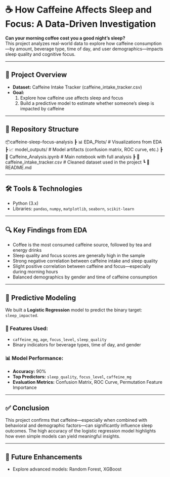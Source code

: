 # ☕ How Caffeine Affects Sleep and Focus: A Data-Driven Investigation

**Can your morning coffee cost you a good night’s sleep?**  
This project analyzes real-world data to explore how caffeine consumption—by amount, beverage type, time of day, and user demographics—impacts sleep quality and cognitive focus.

---

## 📌 Project Overview

- **Dataset:** Caffeine Intake Tracker (caffeine_intake_tracker.csv)
- **Goal:**  
  1. Explore how caffeine use affects sleep and focus  
  2. Build a predictive model to estimate whether someone’s sleep is impacted by caffeine

---

## 📁 Repository Structure

📦caffeine-sleep-focus-analysis
┣ 📊 EDA_Plots/ # Visualizations from EDA
┣ 📈 model_outputs/ # Model artifacts (confusion matrix, ROC curve, etc.)
┣ 📄 Caffeine_Analysis.ipynb # Main notebook with full analysis
┣ 📄 caffeine_intake_tracker.csv # Cleaned dataset used in the project
┗ 📄 README.md 

---

## 🛠️ Tools & Technologies

- Python (3.x)  
- Libraries: `pandas`, `numpy`, `matplotlib`, `seaborn`, `scikit-learn`

---

## 🔍 Key Findings from EDA

- Coffee is the most consumed caffeine source, followed by tea and energy drinks  
- Sleep quality and focus scores are generally high in the sample  
- Strong negative correlation between caffeine intake and sleep quality  
- Slight positive correlation between caffeine and focus—especially during morning hours  
- Balanced demographics by gender and time of caffeine consumption

---

## 🤖 Predictive Modeling

We built a **Logistic Regression** model to predict the binary target: `sleep_impacted`.

### 🎯 Features Used:
- `caffeine_mg`, `age`, `focus_level`, `sleep_quality`  
- Binary indicators for beverage types, time of day, and gender  

### 📊 Model Performance:
- **Accuracy:** 90%  
- **Top Predictors:** `sleep_quality`, `focus_level`, `caffeine_mg`  
- **Evaluation Metrics:** Confusion Matrix, ROC Curve, Permutation Feature Importance  

---

## ✅ Conclusion

This project confirms that caffeine—especially when combined with behavioral and demographic factors—can significantly influence sleep outcomes. The high accuracy of the logistic regression model highlights how even simple models can yield meaningful insights.

---

## 🚀 Future Enhancements

- Explore advanced models: Random Forest, XGBoost 
